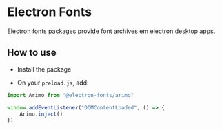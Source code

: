 # Electron Fonts

Electron fonts packages provide font archives em electron desktop apps.

## How to use

* Install the package

* On your `preload.js`, add:

```ts
import Arimo from "@electron-fonts/arimo"

window.addEventListener("DOMContentLoaded", () => {
    Arimo.inject()
})
```